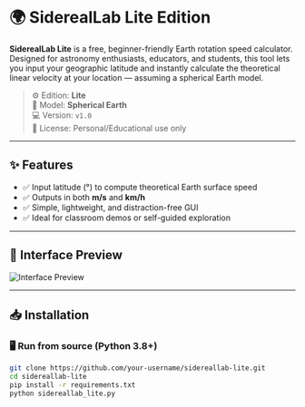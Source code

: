 # 🌍 SiderealLab Lite Edition

**SiderealLab Lite** is a free, beginner-friendly Earth rotation speed calculator.  
Designed for astronomy enthusiasts, educators, and students, this tool lets you input your geographic latitude and instantly calculate the theoretical linear velocity at your location — assuming a spherical Earth model.

> ⚙️ Edition: **Lite**  
> 🧪 Model: **Spherical Earth**  
> 💻 Version: `v1.0`  
> 👤 License: Personal/Educational use only

---

## ✨ Features

- ✅ Input latitude (°) to compute theoretical Earth surface speed
- ✅ Outputs in both **m/s** and **km/h**
- ✅ Simple, lightweight, and distraction-free GUI
- ✅ Ideal for classroom demos or self-guided exploration

---

## 📸 Interface Preview

![Interface Preview](./resources/lite-interface-preview.png) <!-- Optional image -->

---

## 📥 Installation

### 🖥️ Run from source (Python 3.8+)

```bash
git clone https://github.com/your-username/sidereallab-lite.git
cd sidereallab-lite
pip install -r requirements.txt
python sidereallab_lite.py
